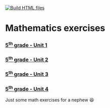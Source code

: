 [![Build HTML files](https://github.com/concosminx/math/actions/workflows/build.yaml/badge.svg)](https://github.com/concosminx/math/actions/workflows/build.yaml)

# Mathematics exercises 

### [5<sup>th</sup> grade - Unit 1](5th-grade/unit1.md)
### [5<sup>th</sup> grade - Unit 2](5th-grade/unit2.md)
### [5<sup>th</sup> grade - Unit 3](5th-grade/unit3.md)
### [5<sup>th</sup> grade - Unit 4](5th-grade/unit4.md)


Just some math exercises for a nephew :laughing:
